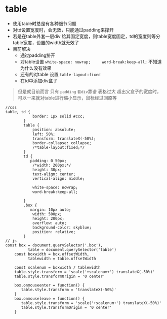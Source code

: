 # table
 - 使用table时总是有各种细节问题
 - 对td设置宽度时，会无效，只能通过padding来撑开 
 - 若是在table外套一层div 给其固定宽度，则table宽度固定，td的宽度则等分table宽度，设置的width就无效了
 - 目前解决 
   - 通过padding挤开
   - 对table设置 `white-space: nowrap; 	word-break:keep-all;` 不知道为什么没有效果
   - 还有的对table 设置 `table-layout:fixed`
   - 在td中添加div盒子
> 但是就目前而言 只有 `padding` `套div`靠谱
> 表格过大 超出父盒子的宽度时，可以一来就对table进行缩小显示，鼠标经过回原等
```
//css
table, td {
			border: 1px solid #ccc;
		}
		table {
			position: absolute;
			left: 50%;
			transform: translateX(-50%);
			border-collapse: collapse;
			/*table-layout:fixed;*/
		}
		td {
           padding: 0 50px;
			/*width: 200px;*/
			height: 30px;
			text-align: center;
			vertical-align: middle;

			white-space: nowrap;
			word-break:keep-all;
			
		}
		.box {
		   margin: 10px auto;
			width: 500px;
			height: 200px;
			overflow: auto;
			background-color: skyblue;
			position: relative;
		}
// js
const box = document.querySelector('.box'),
	      table = document.querySelector('table')
    const boxwidth = box.offsetWidth,
          tablewidth = table.offsetWidth

    const scalenum = boxwidth / tablewidth   
    table.style.transform = 'scale('+scalenum+') translateX(-50%)' 
    table.style.transformOrigin = '0 center'

    box.onmouseenter = function() {
       table.style.transform = 'translateX(-50%)'
    }
    box.onmouseleave = function() {
       table.style.transform = 'scale('+scalenum+') translateX(-50%)' 
       table.style.transformOrigin = '0 center'
    }
```